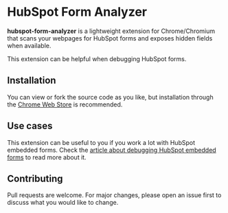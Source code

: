 # HubSpot Form Analyzer

**hubspot-form-analyzer** is a lightweight extension for Chrome/Chromium that scans your webpages for HubSpot forms and
exposes hidden fields when available.

This extension can be helpful when debugging HubSpot forms.

## Installation

You can view or fork the source code as you like, but installation through the
[Chrome Web Store](https://chrome.google.com/webstore/detail/hubspot-form-analyzer/nlibkljlgegafojbafbhieboipfjakpl)
is recommended.

## Use cases

This extension can be useful to you if you work a lot with HubSpot embedded forms.
Check the [article about debugging HubSpot embedded forms](https://joeri.vlekken.net/debugging-hubspot-embedded-forms)
to read more about it.

## Contributing

Pull requests are welcome. For major changes, please open an issue first to discuss what you would like to change.
